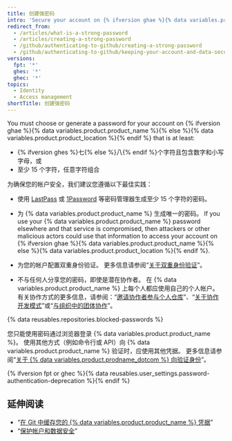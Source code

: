 ```yaml
---
title: 创建强密码
intro: 'Secure your account on {% ifversion ghae %}{% data variables.product.product_name %}{% else %}{% data variables.product.product_location %}{% endif %} with a strong and unique password using a password manager.'
redirect_from:
  - /articles/what-is-a-strong-password
  - /articles/creating-a-strong-password
  - /github/authenticating-to-github/creating-a-strong-password
  - /github/authenticating-to-github/keeping-your-account-and-data-secure/creating-a-strong-password
versions:
  fpt: '*'
  ghes: '*'
  ghec: '*'
topics:
  - Identity
  - Access management
shortTitle: 创建强密码
---
```


You must choose or generate a password for your account on {% ifversion ghae %}{% data variables.product.product_name %}{% else %}{% data variables.product.product_location %}{% endif %} that is at least:
- {% ifversion ghes %}七{% else %}八{% endif %}个字符且包含数字和小写字母，或
- 至少 15 个字符，任意字符组合

为确保您的帐户安全，我们建议您遵循以下最佳实践：
- 使用 [LastPass](https://lastpass.com/) 或 [1Password](https://1password.com/) 等密码管理器生成至少 15 个字符的密码。
- 为 {% data variables.product.product_name %} 生成唯一的密码。 If you use your {% data variables.product.product_name %} password elsewhere and that service is compromised, then attackers or other malicious actors could use that information to access your account on {% ifversion ghae %}{% data variables.product.product_name %}{% else %}{% data variables.product.product_location %}{% endif %}.

- 为您的帐户配置双重身份验证。 更多信息请参阅“[关于双重身份验证](/articles/about-two-factor-authentication)”。
- 不与任何人分享您的密码，即使是潜在协作者。 在 {% data variables.product.product_name %} 上每个人都应使用自己的个人帐户。 有关协作方式的更多信息，请参阅：“[邀请协作者参与个人仓库](/articles/inviting-collaborators-to-a-personal-repository)”、“[关于协作开发模式](/articles/about-collaborative-development-models/)”或“[与组织中的团体协作](/organizations/collaborating-with-groups-in-organizations/)”。

{% data reusables.repositories.blocked-passwords %}

您只能使用密码通过浏览器登录 {% data variables.product.product_name %}。 使用其他方式（例如命令行或 API）向 {% data variables.product.product_name %} 验证时，应使用其他凭据。 更多信息请参阅“[关于 {% data variables.product.prodname_dotcom %} 向验证身份](/github/authenticating-to-github/about-authentication-to-github)”。

{% ifversion fpt or ghec %}{% data reusables.user_settings.password-authentication-deprecation %}{% endif %}

## 延伸阅读

- “[在 Git 中缓存您的 {% data variables.product.product_name %} 凭据](/github/getting-started-with-github/caching-your-github-credentials-in-git/)”
- “[保护帐户和数据安全](/articles/keeping-your-account-and-data-secure/)”
